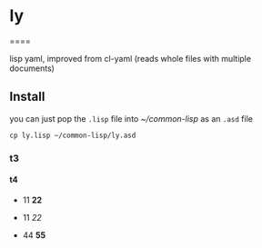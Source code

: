 # ly
====

lisp yaml, improved from cl-yaml (reads whole files with multiple documents)

## Install

you can just pop the `.lisp` file into *~/common-lisp* as an `.asd` file

    cp ly.lisp ~/common-lisp/ly.asd

### t3

#### t4

- 11 **22**

- 11 *22*

- 44 __55__
